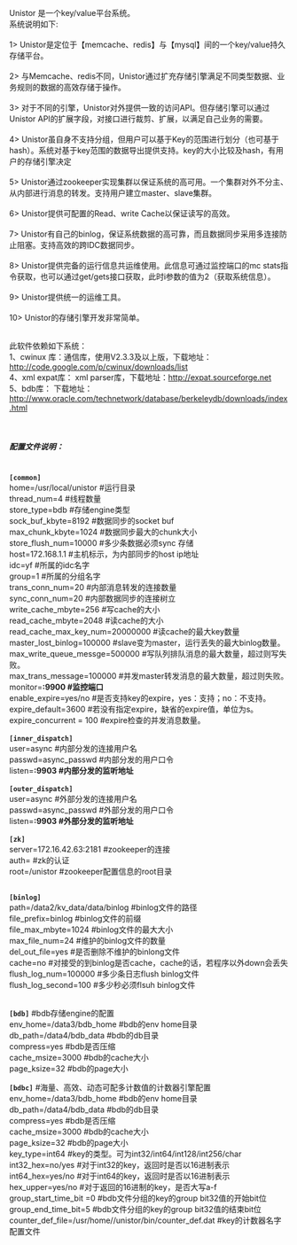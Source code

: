 Unistor 是一个key/value平台系统。<br>
系统说明如下:<br>
<br>
1> Unistor是定位于【memcache、redis】与【mysql】间的一个key/value持久存储平台。<br>
<br>
2> 与Memcache、redis不同，Unistor通过扩充存储引擎满足不同类型数据、业务规则的数据的高效存储于操作。<br>
<br>
3> 对于不同的引擎，Unistor对外提供一致的访问API。但存储引擎可以通过Unistor API的扩展字段，对接口进行裁剪、扩展，以满足自己业务的需要。<br>
<br>
4> Unistor虽自身不支持分组，但用户可以基于Key的范围进行划分（也可基于hash）。系统对基于key范围的数据导出提供支持。key的大小比较及hash，有用户的存储引擎决定<br>
<br>
5> Unistor通过zookeeper实现集群以保证系统的高可用。一个集群对外不分主、从内部进行消息的转发。支持用户建立master、slave集群。<br>
<br>
6> Unistor提供可配置的Read、write Cache以保证读写的高效。<br>
<br>
7> Unistor有自己的binlog，保证系统数据的高可靠，而且数据同步采用多连接防止阻塞。支持高效的跨IDC数据同步。<br>
<br>
8> Unistor提供完备的运行信息共运维使用。此信息可通过监控端口的mc stats指令获取，也可以通过get/gets接口获取，此时i参数的值为2（获取系统信息）。<br>
<br>
9> Unistor提供统一的运维工具。<br>
<br>
10> Unistor的存储引擎开发非常简单。<br>
<br>

此软件依赖如下系统：<br>
1、cwinux 库：通信库，使用V2.3.3及以上版，下载地址：<a href='http://code.google.com/p/cwinux/downloads/list'>http://code.google.com/p/cwinux/downloads/list</a> <br>
4、xml expat库： xml parser库，下载地址：<a href='http://expat.sourceforge.net'>http://expat.sourceforge.net</a> <br>
5、bdb库： 下载地址： <a href='http://www.oracle.com/technetwork/database/berkeleydb/downloads/index.html'>http://www.oracle.com/technetwork/database/berkeleydb/downloads/index.html</a> <br>

<br>
<h5>配置文件说明：</h5><br>
<b> <code>[common] </code></b> <br>
home=/usr/local/unistor  #运行目录 <br>
thread_num=4        #线程数量 <br>
store_type=bdb      #存储engine类型 <br>
sock_buf_kbyte=8192 #数据同步的socket buf <br>
max_chunk_kbyte=1024 #数据同步最大的chunk大小 <br>
store_flush_num=10000 #多少条数据必须sync 存储 <br>
host=172.168.1.1       #主机标示，为内部同步的host ip地址 <br>
idc=yf                 #所属的idc名字<br>
group=1                #所属的分组名字<br>
trans_conn_num=20      #内部消息转发的连接数量<br>
sync_conn_num=20       #内部数据同步的连接树立<br>
write_cache_mbyte=256  #写cache的大小<br>
read_cache_mbyte=2048  #读cache的大小<br>
read_cache_max_key_num=20000000  #读cache的最大key数量<br>
master_lost_binlog=100000  #slave变为master，运行丢失的最大binlog数量。<br>
max_write_queue_messge=500000 #写队列排队消息的最大数量，超过则写失败。<br>
max_trans_message=100000    #并发master转发消息的最大数量，超过则失败。<br>
monitor=<b>:9900      #监控端口</b><br>
enable_expire=yes/no #是否支持key的expire，yes：支持；no：不支持。<br>
expire_default=3600  #若没有指定expire，缺省的expire值，单位为s。<br>
expire_concurrent = 100 #expire检查的并发消息数量。<br>
<br>
<b> <code>[inner_dispatch]</code> </b> <br>
user=async     #内部分发的连接用户名 <br>
passwd=async_passwd #内部分发的用户口令 <br>
listen=<b>:9903  #内部分发的监听地址</b><br>
<br>
<b> <code>[outer_dispatch]</code> </b> <br>
user=async     #外部分发的连接用户名 <br>
passwd=async_passwd #外部分发的用户口令 <br>
listen=<b>:9903  #外部分发的监听地址</b><br>
<br>
<b> <code>[zk]</code> </b> <br>
server=172.16.42.63:2181     #zookeeper的连接 <br>
auth=                        #zk的认证<br>
root=/unistor  #zookeeper配置信息的root目录<br>
<br>

<b> <code>[binlog] </code></b><br>
path=/data2/kv_data/data/binlog #binlog文件的路径 <br>
file_prefix=binlog  #binlog文件的前缀 <br>
file_max_mbyte=1024 #binlog文件的最大大小 <br>
max_file_num=24 #维护的binlog文件的数量 <br>
del_out_file=yes #是否删除不维护的binlong文件 <br>
cache=no #对接受的到binlog是否cache，cache的话，若程序以外down会丢失 <br>
flush_log_num=100000 #多少条日志flush binlog文件 <br>
flush_log_second=100 #多少秒必须flsuh binlog文件 <br>
<br>

<b> <code>[bdb]</code></b>  #bdb存储engine的配置 <br>
env_home=/data3/bdb_home  #bdb的env home目录 <br>
db_path=/data4/bdb_data   #bdb的db目录 <br>
compress=yes              #bdb是否压缩 <br>
cache_msize=3000          #bdb的cache大小 <br>
page_ksize=32             #bdb的page大小 <br>

<b> <code>[bdbc]</code></b>  #海量、高效、动态可配多计数值的计数器引擎配置 <br>
env_home=/data3/bdb_home  #bdb的env home目录 <br>
db_path=/data4/bdb_data   #bdb的db目录 <br>
compress=yes              #bdb是否压缩 <br>
cache_msize=3000          #bdb的cache大小 <br>
page_ksize=32             #bdb的page大小 <br>
key_type=int64            #key的类型。可为int32/int64/int128/int256/char<br>
int32_hex=no/yes          #对于int32的key，返回时是否以16进制表示<br>
int64_hex=yes/no          #对于int64的key，返回时是否以16进制表示<br>
hex_upper=yes/no          #对于返回的16进制的key，是否大写a-f<br>
group_start_time_bit =0   #bdb文件分组的key的group bit32值的开始bit位<br>
group_end_time_bit=5      #bdb文件分组的key的group bit32值的结束bit位<br>
counter_def_file=/usr/home//unistor/bin/counter_def.dat #key的计数器名字配置文件